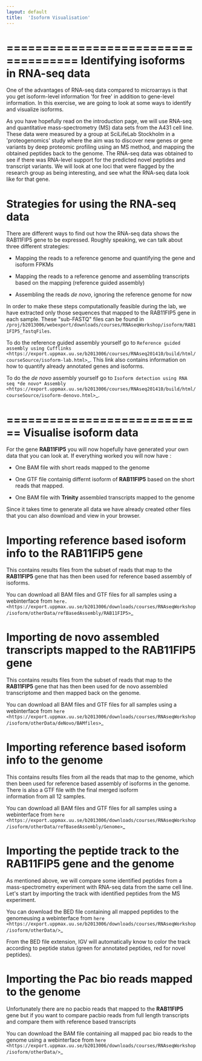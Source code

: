 ```yaml
---
layout: default
title:  'Isoform Visualisation'
---
```


====================================
Identifying isoforms in RNA-seq data
====================================

One of the advantages of RNA-seq data compared to microarrays is that you get 
isoform-level information 'for free' in addition to gene-level information. 
In this exercise, we are going to look at some ways to identify and visualize isoforms.

As you have hopefully read on the introduction page, we will use RNA-seq and quantitative 
mass-spectrometry (MS) data sets from the A431 cell line. These data were measured by a 
group at SciLifeLab Stockholm in a 'proteogenomics' study where the aim was to discover 
new genes or gene variants by deep proteomic profiling using an MS method, and mapping 
the obtained peptides back to the genome. 
The RNA-seq data was obtained to see if there was RNA-level support for the predicted novel 
peptides and transcript variants. We will look at one loci that were flagged by the research 
group as being interesting, and see what the RNA-seq data look like for that gene.


Strategies for using the RNA-seq data
=====================================

There are different ways to find out how the RNA-seq data shows the RAB11FIP5 gene to 
be expressed. Roughly speaking, we can talk about three different strategies:

- Mapping the reads to a reference genome and quantifying the gene and isoform FPKMs

- Mapping the reads to a reference genome and assembling transcripts based on the mapping (reference guided assembly)

- Assembling the reads *de novo*, ignoring the reference genome for now

In order to make these steps computationally feasible during the lab, we have extracted 
only those sequences that mapped to the RAB11FIP5 gene in each sample. These "sub-FASTQ" 
files can be found in ``/proj/b2013006/webexport/downloads/courses/RNAseqWorkshop/isoform/RAB11FIP5_fastqFiles``.
 

To do the reference guided assembly yourself go to `Reference guided assembly using Cufflinks 
<https://export.uppmax.uu.se/b2013006/courses/RNAseq201410/build/html/courseSource/isoform-lab.html>`_. 
This link also contains information on how to quantify already annotated genes and isoforms.

To do the *de novo* assembly yourself go to `Isoform detection using RNA seq *de novo* Assembly 
<https://export.uppmax.uu.se/b2013006/courses/RNAseq201410/build/html/courseSource/isoform-denovo.html>`_.


============================
Visualise isoform data
============================

For the gene **RAB11FIP5** you will now hopefully have generated your own data that you can look at. 
If everything worked you will now have :

 * One BAM file with short reads mapped to the genome 

 * One GTF file  containig differnt isoform of **RAB11FIP5** based on the short reads that mapped.
 
 * One BAM file with **Trinity** assembled transcripts mapped to the genome

Since it takes time to generate all data we have already created other files that you can also download and view in your browser.

Importing reference based isoform info to the **RAB11FIP5** gene
================================================================
This contains results files from the subset of reads that map to the **RAB11FIP5** gene that has then been used for 
reference based assembly of isoforms. 

You can download all BAM files and GTF files for all samples using a webinterface from `here. 
<https://export.uppmax.uu.se/b2013006/downloads/courses/RNAseqWorkshop/isoform/otherData/refBasedAssembly/RAB11FIP5>`_

Importing de novo assembled transcripts mapped to the **RAB11FIP5** gene
========================================================================
This contains results files from the subset of reads that map to the **RAB11FIP5** gene that has then been used for 
de novo assembled transcriptome and then mapped back on the genome. 

You can download all BAM files and GTF files for all samples using a webinterface from `here
<https://export.uppmax.uu.se/b2013006/downloads/courses/RNAseqWorkshop/isoform/otherData/deNovo/BAMfiles>`_


Importing reference based isoform info to the genome
====================================================
This contains results files from all the reads that map to the genome, which then been used for 
reference based assembly of isoforms in the genome. There is also a GTF file with the final merged isoform  
information from all 12 samples.  

You can download all BAM files and GTF files for all samples using a webinterface from `here
<https://export.uppmax.uu.se/b2013006/downloads/courses/RNAseqWorkshop/isoform/otherData/refBasedAssembly/Genome>`_

Importing the peptide track to the **RAB11FIP5** gene and the genome                                                           
===================================================================
As mentioned above, we will compare some identified peptides from a mass-spectrometry 
experiment with RNA-seq data from the same cell line. Let's start by importing the track 
with identified peptides from the MS experiment. 

You can download the BED file containing all mapped peptides to the genomeusing a webinterface from `here
<https://export.uppmax.uu.se/b2013006/downloads/courses/RNAseqWorkshop/isoform/otherData/>`_


From the BED file extension, IGV will automatically know to color the track according to peptide status
(green for annotated peptides, red for novel peptides).


Importing the Pac bio reads mapped to the genome                                                         
================================================
Unfortunately there are no pacbio reads that mapped to the **RAB11FIP5** gene but if you want to compare pacbio  reads from 
full length transcripts and compare them with reference based transcripts 

You can download the BAM file containing all mapped pac bio reads to the genome using a webinterface from `here 
<https://export.uppmax.uu.se/b2013006/downloads/courses/RNAseqWorkshop/isoform/otherData/>`_
























